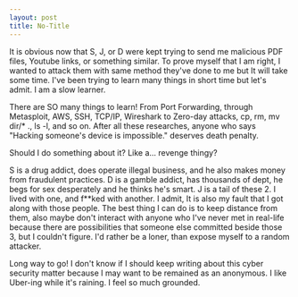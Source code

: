 ```yaml
---
layout: post
title: No-Title
---
```


It is obvious now that S, J, or D were kept trying to send me malicious PDF files, Youtube links, or something similar. To prove myself that I am right, I wanted to attack them with same method they've done to me but It will take some time. I've been trying to learn many things in short time but let's admit. I am a slow learner. 

There are SO many things to learn! From Port Forwarding, through Metasploit, AWS, SSH, TCP/IP, Wireshark to Zero-day attacks, cp, rm,  mv dir/* ., ls -l, and so on. After all these researches, anyone who says "Hacking someone's device is impossible." deserves death penalty.

Should I do something about it? Like a... revenge thingy?

S is a drug addict, does operate illegal business, and he also makes money from fraudulent practices. D is a gamble addict, has thousands of dept, he begs for sex desperately and he thinks he's smart. J is a tail of these 2. I lived with one, and f**ked with another. I admit, It is also my fault that I got along with those people. The best thing I can do is to keep distance from them, also maybe don't interact with anyone who I've never met in real-life because there are possibilities that someone else committed beside those 3, but I couldn't figure. I'd rather be a loner, than expose myself to a random attacker.

Long way to go! I don't know if I should keep writing about this cyber security matter because I may want to be remained as an anonymous. 
I like Uber-ing while it's raining. I feel so much grounded.
